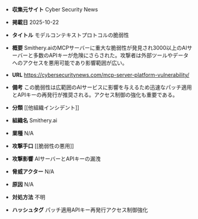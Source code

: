 - **収集元サイト**
Cyber Security News

- **掲載日**
2025-10-22

- **タイトル**
モデルコンテキストプロトコルの脆弱性

- **概要**
Smithery.aiのMCPサーバーに重大な脆弱性が発見され3000以上のAIサーバーと多数のAPIキーが危険にさらされた。攻撃者は外部ツールやデータへのアクセスを悪用可能であり影響範囲が広い。

- **URL**
https://cybersecuritynews.com/mcp-server-platform-vulnerability/

- **備考**
この脆弱性は広範囲のAIサービスに影響を与えるため迅速なパッチ適用とAPIキーの再発行が推奨される。アクセス制御の強化も重要である。

- **分類**
[[他組織インシデント]]

- **組織名**
Smithery.ai

- **業種**
N/A

- **攻撃手口**
[[脆弱性の悪用]]

- **攻撃影響**
AIサーバーとAPIキーの漏洩

- **脅威アクター**
N/A

- **原因**
N/A

- **対処方法**
不明

- **ハッシュタグ**
パッチ適用APIキー再発行アクセス制御強化
